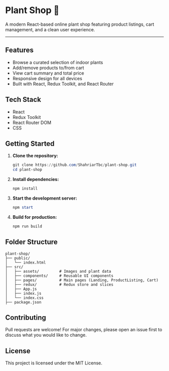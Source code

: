 # Plant Shop 🌱

A modern React-based online plant shop featuring product listings, cart management, and a clean user experience.


---

## Features

- Browse a curated selection of indoor plants
- Add/remove products to/from cart
- View cart summary and total price
- Responsive design for all devices
- Built with React, Redux Toolkit, and React Router

## Tech Stack

- React
- Redux Toolkit
- React Router DOM
- CSS

## Getting Started

1. **Clone the repository:**
   ```powershell
   git clone https://github.com/ShahriarTbc/plant-shop.git
   cd plant-shop
   ```

2. **Install dependencies:**
   ```powershell
   npm install
   ```

3. **Start the development server:**
   ```powershell
   npm start
   ```

4. **Build for production:**
   ```powershell
   npm run build
   ```

## Folder Structure

```
plant-shop/
├── public/
│   └── index.html
├── src/
│   ├── assets/         # Images and plant data
│   ├── components/     # Reusable UI components
│   ├── pages/          # Main pages (Landing, ProductListing, Cart)
│   ├── redux/          # Redux store and slices
│   ├── App.js
│   ├── index.js
│   └── index.css
├── package.json
```

## Contributing

Pull requests are welcome! For major changes, please open an issue first to discuss what you would like to change.

## License

This project is licensed under the MIT License.
